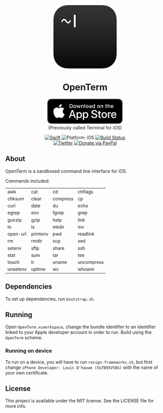 <p align="center">
<img src="readme-resources/hero.png" alt="Terminal for iOS">
</p>

<h1 align="center">OpenTerm</h1>

<p align="center">
<a href="https://itunes.apple.com/app/terminal/id1323205755?mt=8&at=1010lII4"><img src="readme-resources/app_store_badge.svg" alt="Download on the App Store"/></a>
<br><span align="center">(Previously called Terminal for iOS)</span>

</p>

<p align="center">
<a href="https://developer.apple.com/swift/"><img src="https://img.shields.io/badge/Swift-4.1-orange.svg?style=flat" alt="Swift"/></a>

<img src="https://img.shields.io/badge/Platform-iOS%2011.0+-lightgrey.svg" alt="Platform: iOS">
<a href="https://travis-ci.org/louisdh/openterm"><img src="https://travis-ci.org/louisdh/openterm.svg?branch=master" alt="Build Status"/></a>
<br>
<a href="http://twitter.com/LouisDhauwe"><img src="https://img.shields.io/badge/Twitter-@LouisDhauwe-blue.svg?style=flat" alt="Twitter"/></a>
<a href="https://paypal.me/louisdhauwe"><img src="https://img.shields.io/badge/Donate-PayPal-green.svg?style=flat" alt="Donate via PayPal"/></a>
</p>

## About
OpenTerm is a sandboxed command line interface for iOS. 


Commands included:

|            |            |            |            |
| ---------- | ---------- | ---------- | ---------- |
| awk        | cat        | cd         | chflags    |
| chksum     | clear      | compress   | cp         |
| curl       | date       | du         | echo       |
| egrep      | env        | fgrep      | grep       |
| gunzip     | gzip       | help       | link       |
| ln         | ls         | mkdir      | mv         |
| open-url   | printenv   | pwd        | readlink   |
| rm         | rmdir      | scp        | sed        |
| setenv     | sftp       | share      | ssh        |
| stat       | sum        | tar        | tee        |
| touch      | tr         | uname      | uncompress |
| unsetenv   | uptime     | wc         | whoami     |

## Dependencies
To set up dependencies, run `bootstrap.sh`.

## Running
Open `OpenTerm.xcworkspace`, change the bundle identifier to an identifier linked to your Apple developer account in order to run. Build using the `OpenTerm` scheme. 

### Running on device
To run on a device, you will have to run `resign-frameworks.sh`, but first change `iPhone Developer: Louis D'hauwe (5U7B95VS8G)` with the name of your own certificate. 

## License

This project is available under the MIT license. See the LICENSE file for more info.
